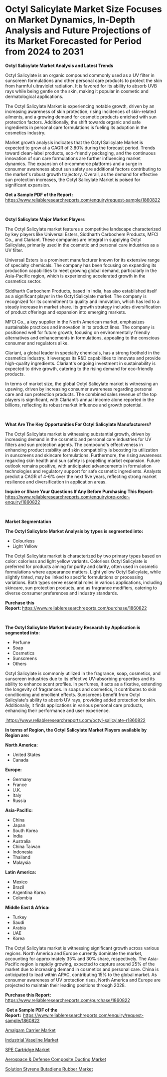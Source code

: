 <p><h1>Octyl Salicylate Market Size Focuses on Market Dynamics, In-Depth Analysis and Future Projections of its Market Forecasted for Period from 2024 to 2031</h1></p><p><strong>Octyl Salicylate Market Analysis and Latest Trends</strong></p>
<p><p>Octyl Salicylate is an organic compound commonly used as a UV filter in sunscreen formulations and other personal care products to protect the skin from harmful ultraviolet radiation. It is favored for its ability to absorb UVB rays while being gentle on the skin, making it popular in cosmetic and dermatological applications. </p><p>The Octyl Salicylate Market is experiencing notable growth, driven by an increasing awareness of skin protection, rising incidences of skin-related ailments, and a growing demand for cosmetic products enriched with sun protection factors. Additionally, the shift towards organic and safe ingredients in personal care formulations is fueling its adoption in the cosmetics industry. </p><p>Market growth analysis indicates that the Octyl Salicylate Market is expected to grow at a CAGR of 3.80% during the forecast period. Trends toward clean-label products, eco-friendly packaging, and the continuous innovation of sun care formulations are further influencing market dynamics. The expansion of e-commerce platforms and a surge in consumer awareness about sun safety are additional factors contributing to the market's robust growth trajectory. Overall, as the demand for effective sun protection increases, the Octyl Salicylate Market is poised for significant expansion.</p></p>
<p><strong>Get a Sample PDF of the Report:&nbsp;</strong> <a href="https://www.reliableresearchreports.com/enquiry/request-sample/1860822?utm_campaign=120&utm_medium=2&utm_source=Github&utm_content=ia&utm_term=06112024&utm_id=octyl-salicylate">https://www.reliableresearchreports.com/enquiry/request-sample/1860822</a></p>
<p>&nbsp;</p>
<p><strong>Octyl Salicylate Major Market Players</strong></p>
<p><p>The Octyl Salicylate market features a competitive landscape characterized by key players like Universal Esters, Siddharth Carbochem Products, MFCI Co., and Clariant. These companies are integral in supplying Octyl Salicylate, primarily used in the cosmetic and personal care industries as a UV filter.</p><p>Universal Esters is a prominent manufacturer known for its extensive range of specialty chemicals. The company has been focusing on expanding its production capabilities to meet growing global demand, particularly in the Asia-Pacific region, which is experiencing accelerated growth in the cosmetics sector.</p><p>Siddharth Carbochem Products, based in India, has also established itself as a significant player in the Octyl Salicylate market. The company is recognized for its commitment to quality and innovation, which has led to a steady increase in market share. Its growth strategy includes diversification of product offerings and expansion into emerging markets.</p><p>MFCI Co., a key supplier in the North American market, emphasizes sustainable practices and innovation in its product lines. The company is positioned well for future growth, focusing on environmentally friendly alternatives and enhancements in formulations, appealing to the conscious consumer and regulators alike.</p><p>Clariant, a global leader in specialty chemicals, has a strong foothold in the cosmetics industry. It leverages its R&D capabilities to innovate and provide high-quality ingredients. Clariant's ongoing investment in sustainability is expected to drive growth, catering to the rising demand for eco-friendly products.</p><p>In terms of market size, the global Octyl Salicylate market is witnessing an upswing, driven by increasing consumer awareness regarding personal care and sun protection products. The combined sales revenue of the top players is significant, with Clariant’s annual income alone reported in the billions, reflecting its robust market influence and growth potential.</p></p>
<p>&nbsp;</p>
<p><strong>What Are The Key Opportunities For Octyl Salicylate Manufacturers?</strong></p>
<p><p>The Octyl Salicylate market is witnessing substantial growth, driven by increasing demand in the cosmetic and personal care industries for UV filters and sun protection agents. The compound's effectiveness in enhancing product stability and skin compatibility is boosting its utilization in sunscreens and skincare formulations. Furthermore, the rising awareness regarding skin health and sun safety is propelling market expansion. Future outlook remains positive, with anticipated advancements in formulation technologies and regulatory support for safe cosmetic ingredients. Analysts predict a CAGR of 4-6% over the next five years, reflecting strong market resilience and diversification in application areas.</p></p>
<p><strong>Inquire or Share Your Questions If Any Before Purchasing This Report:</strong> <a href="https://www.reliableresearchreports.com/enquiry/pre-order-enquiry/1860822?utm_campaign=120&utm_medium=2&utm_source=Github&utm_content=ia&utm_term=06112024&utm_id=octyl-salicylate">https://www.reliableresearchreports.com/enquiry/pre-order-enquiry/1860822</a></p>
<p>&nbsp;</p>
<p><strong>Market Segmentation</strong></p>
<p><strong>The Octyl Salicylate Market Analysis by types is segmented into:</strong></p>
<p><ul><li>Colourless</li><li>Light Yellow</li></ul></p>
<p><p>The Octyl Salicylate market is characterized by two primary types based on color: colorless and light yellow variants. Colorless Octyl Salicylate is preferred for products aiming for purity and clarity, often used in cosmetic formulations where appearance matters. Light yellow Octyl Salicylate, while slightly tinted, may be linked to specific formulations or processing variations. Both types serve essential roles in various applications, including skincare, sun protection products, and as fragrance modifiers, catering to diverse consumer preferences and industry standards.</p></p>
<p><strong>Purchase this Report:&nbsp;</strong><a href="https://www.reliableresearchreports.com/purchase/1860822?utm_campaign=120&utm_medium=2&utm_source=Github&utm_content=ia&utm_term=06112024&utm_id=octyl-salicylate">https://www.reliableresearchreports.com/purchase/1860822</a></p>
<p>&nbsp;</p>
<p><strong>The Octyl Salicylate Market Industry Research by Application is segmented into:</strong></p>
<p><ul><li>Perfume</li><li>Soap</li><li>Cosmetics</li><li>Sunscreens</li><li>Others</li></ul></p>
<p><p>Octyl Salicylate is commonly utilized in the fragrance, soap, cosmetics, and sunscreen industries due to its effective UV-absorbing properties and its ability to enhance scent profiles. In perfumes, it acts as a fixative, extending the longevity of fragrances. In soaps and cosmetics, it contributes to skin conditioning and emollient effects. Sunscreens benefit from Octyl Salicylate's ability to absorb UV rays, providing added protection for skin. Additionally, it finds applications in various personal care products, enhancing their performance and user experience.</p></p>
<p><a href="https://www.reliableresearchreports.com/octyl-salicylate-r1860822?utm_campaign=120&utm_medium=2&utm_source=Github&utm_content=ia&utm_term=06112024&utm_id=octyl-salicylate">&nbsp;https://www.reliableresearchreports.com/octyl-salicylate-r1860822</a></p>
<p><strong>In terms of Region, the Octyl Salicylate Market Players available by Region are:</strong></p>
<p>
    <p> <strong> North America: </strong>
        <ul>
            <li>United States</li>
            <li>Canada</li>
        </ul>
        </p> 
    <p> <strong> Europe: </strong>
        <ul>
            <li>Germany</li>
            <li>France</li>
            <li>U.K.</li>
            <li>Italy</li>
            <li>Russia</li>
        </ul>
        </p> 
    <p> <strong> Asia-Pacific: </strong>
        <ul>
            <li>China</li>
            <li>Japan</li>
            <li>South Korea</li>
            <li>India</li>
            <li>Australia</li>
            <li>China Taiwan</li>
            <li>Indonesia</li>
            <li>Thailand</li>
            <li>Malaysia</li>
        </ul>
        </p> 
    <p> <strong> Latin America: </strong>
        <ul>
            <li>Mexico</li>
            <li>Brazil</li>
            <li>Argentina Korea</li>
            <li>Colombia</li>
        </ul>
        </p> 
    <p> <strong> Middle East & Africa: </strong>
        <ul>
            <li>Turkey</li>
            <li>Saudi</li>
            <li>Arabia</li>
            <li>UAE</li>
            <li>Korea</li>
        </ul>
    </p>
    </p>
<p><p>The Octyl Salicylate market is witnessing significant growth across various regions. North America and Europe currently dominate the market, accounting for approximately 35% and 30% share, respectively. The Asia-Pacific region is rapidly growing, expected to capture around 25% of the market due to increasing demand in cosmetics and personal care. China is anticipated to lead within APAC, contributing 15% to the global market. As consumer awareness of UV protection rises, North America and Europe are projected to maintain their leading positions through 2028.</p></p>
<p><strong>Purchase this Report: </strong><a href="https://www.reliableresearchreports.com/purchase/1860822?utm_campaign=120&utm_medium=2&utm_source=Github&utm_content=ia&utm_term=06112024&utm_id=octyl-salicylate">https://www.reliableresearchreports.com/purchase/1860822</a></p>
<p>&nbsp;<strong>Get a Sample PDF of the Report:&nbsp;&nbsp;</strong><a href="https://www.reliableresearchreports.com/enquiry/request-sample/1860822?utm_campaign=120&utm_medium=2&utm_source=Github&utm_content=ia&utm_term=06112024&utm_id=octyl-salicylate">https://www.reliableresearchreports.com/enquiry/request-sample/1860822</a></p>
<p><strong></strong></p>
<p><p><a href="https://issuu.com/reportprime-2/docs/amalgam-carrier-market-size-2030.pp_dc63d7d75a4e75?utm_campaign=120&utm_medium=2&utm_source=Github&utm_content=ia&utm_term=06112024&utm_id=octyl-salicylate">Amalgam Carrier Market</a></p><p><a href="https://github.com/LacThu1/Market-Research-Report-List-1/blob/main/industrial-vaseline-market.md?utm_campaign=120&utm_medium=2&utm_source=Github&utm_content=ia&utm_term=06112024&utm_id=octyl-salicylate">Industrial Vaseline Market</a></p><p><a href="https://issuu.com/reportprime-2/docs/spe-cartridge-market-size-2030.pptx_4683020b880350?utm_campaign=120&utm_medium=2&utm_source=Github&utm_content=ia&utm_term=06112024&utm_id=octyl-salicylate">SPE Cartridge Market</a></p><p><a href="https://www.linkedin.com/pulse/aerospace-defense-composite-ducting-market-analysis-report-55nye?utm_campaign=120&utm_medium=2&utm_source=Github&utm_content=ia&utm_term=06112024&utm_id=octyl-salicylate">Aerospace & Defense Composite Ducting Market</a></p><p><a href="https://github.com/ChristianClark406/Market-Research-Report-List-1/blob/main/solution-styrene-butadiene-rubber-market.md?utm_campaign=120&utm_medium=2&utm_source=Github&utm_content=ia&utm_term=06112024&utm_id=octyl-salicylate">Solution Styrene Butadiene Rubber Market</a></p></p>